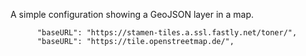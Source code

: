 A simple configuration showing a GeoJSON layer in a map.


          "baseURL": "https://stamen-tiles.a.ssl.fastly.net/toner/",
          "baseURL": "https://tile.openstreetmap.de/",
